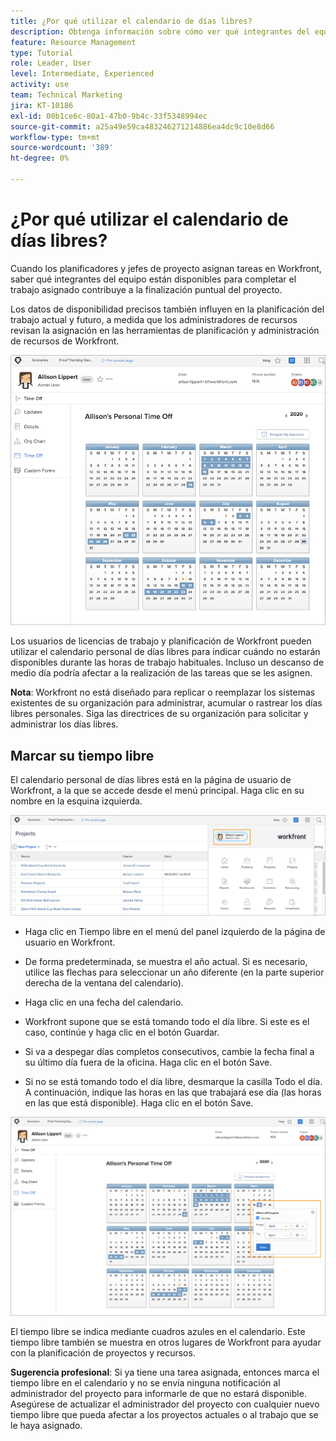 ```yaml
---
title: ¿Por qué utilizar el calendario de días libres?
description: Obtenga información sobre cómo ver qué integrantes del equipo están disponibles para completar el trabajo asignado y quién no.
feature: Resource Management
type: Tutorial
role: Leader, User
level: Intermediate, Experienced
activity: use
team: Technical Marketing
jira: KT-10186
exl-id: 00b1ce6c-80a1-47b0-9b4c-33f5348994ec
source-git-commit: a25a49e59ca483246271214886ea4dc9c10e8d66
workflow-type: tm+mt
source-wordcount: '389'
ht-degree: 0%

---
```


# ¿Por qué utilizar el calendario de días libres?

Cuando los planificadores y jefes de proyecto asignan tareas en Workfront, saber qué integrantes del equipo están disponibles para completar el trabajo asignado contribuye a la finalización puntual del proyecto.

Los datos de disponibilidad precisos también influyen en la planificación del trabajo actual y futuro, a medida que los administradores de recursos revisan la asignación en las herramientas de planificación y administración de recursos de Workfront.

![calendario de pto](assets/pto_01.png)

Los usuarios de licencias de trabajo y planificación de Workfront pueden utilizar el calendario personal de días libres para indicar cuándo no estarán disponibles durante las horas de trabajo habituales. Incluso un descanso de medio día podría afectar a la realización de las tareas que se les asignen.

**Nota**: Workfront no está diseñado para replicar o reemplazar los sistemas existentes de su organización para administrar, acumular o rastrear los días libres personales. Siga las directrices de su organización para solicitar y administrar los días libres.


## Marcar su tiempo libre

El calendario personal de días libres está en la página de usuario de Workfront, a la que se accede desde el menú principal. Haga clic en su nombre en la esquina izquierda.

![nombre de usuario en el menú principal](assets/pto_02.png)

* Haga clic en Tiempo libre en el menú del panel izquierdo de la página de usuario en Workfront.

* De forma predeterminada, se muestra el año actual. Si es necesario, utilice las flechas para seleccionar un año diferente (en la parte superior derecha de la ventana del calendario).

* Haga clic en una fecha del calendario.

* Workfront supone que se está tomando todo el día libre. Si este es el caso, continúe y haga clic en el botón Guardar.

* Si va a despegar días completos consecutivos, cambie la fecha final a su último día fuera de la oficina. Haga clic en el botón Save.

* Si no se está tomando todo el día libre, desmarque la casilla Todo el día. A continuación, indique las horas en las que trabajará ese día (las horas en las que está disponible). Haga clic en el botón Save.

![marcar tiempo libre en el calendario personal](assets/pto_03.png)

El tiempo libre se indica mediante cuadros azules en el calendario. Este tiempo libre también se muestra en otros lugares de Workfront para ayudar con la planificación de proyectos y recursos.

**Sugerencia profesional**: Si ya tiene una tarea asignada, entonces marca el tiempo libre en el calendario y no se envía ninguna notificación al administrador del proyecto para informarle de que no estará disponible. Asegúrese de actualizar el administrador del proyecto con cualquier nuevo tiempo libre que pueda afectar a los proyectos actuales o al trabajo que se le haya asignado.
